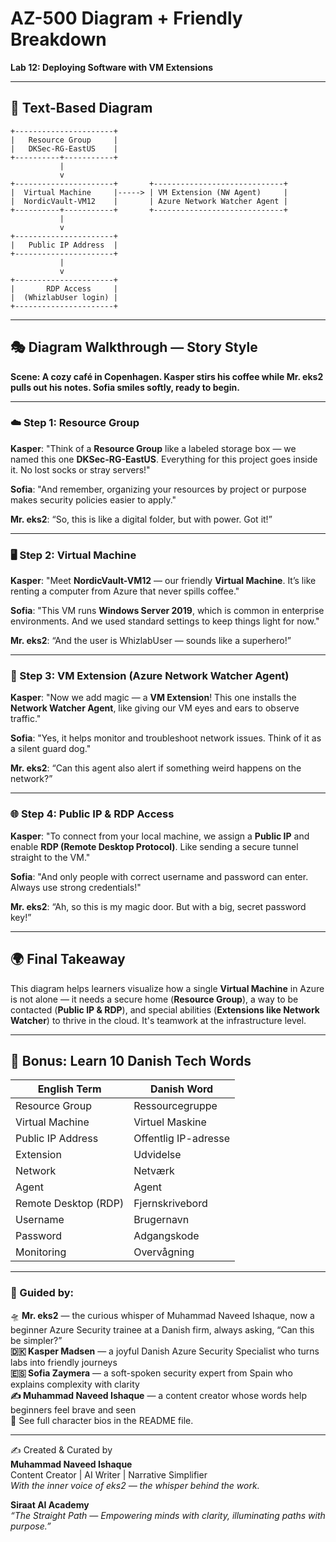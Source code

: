 # AZ-500 Diagram + Friendly Breakdown  
**Lab 12: Deploying Software with VM Extensions**

---

## 🧩 Text-Based Diagram

```plaintext
+----------------------+
|   Resource Group     |
|   DKSec-RG-EastUS    |
+----------+-----------+
           |
           v
+----------------------+       +-----------------------------+
|  Virtual Machine     |-----> | VM Extension (NW Agent)     |
|  NordicVault-VM12    |       | Azure Network Watcher Agent |
+----------+-----------+       +-----------------------------+
           |
           v
+----------------------+
|   Public IP Address  |
+----------------------+
           |
           v
+----------------------+
|       RDP Access     |
|  (WhizlabUser login) |
+----------------------+
```

---

## 🎭 Diagram Walkthrough — Story Style

**Scene: A cozy café in Copenhagen. Kasper stirs his coffee while Mr. eks2 pulls out his notes. Sofia smiles softly, ready to begin.**

---

### ☁️ Step 1: Resource Group

**Kasper**: "Think of a **Resource Group** like a labeled storage box — we named this one **DKSec-RG-EastUS**. Everything for this project goes inside it. No lost socks or stray servers!"

**Sofia**: "And remember, organizing your resources by project or purpose makes security policies easier to apply."

**Mr. eks2**: “So, this is like a digital folder, but with power. Got it!”

---

### 🖥️ Step 2: Virtual Machine

**Kasper**: "Meet **NordicVault-VM12** — our friendly **Virtual Machine**. It’s like renting a computer from Azure that never spills coffee."

**Sofia**: "This VM runs **Windows Server 2019**, which is common in enterprise environments. And we used standard settings to keep things light for now."

**Mr. eks2**: “And the user is WhizlabUser — sounds like a superhero!”

---

### 🔌 Step 3: VM Extension (Azure Network Watcher Agent)

**Kasper**: "Now we add magic — a **VM Extension**! This one installs the **Network Watcher Agent**, like giving our VM eyes and ears to observe traffic."

**Sofia**: "Yes, it helps monitor and troubleshoot network issues. Think of it as a silent guard dog."

**Mr. eks2**: “Can this agent also alert if something weird happens on the network?”

---

### 🌐 Step 4: Public IP & RDP Access

**Kasper**: "To connect from your local machine, we assign a **Public IP** and enable **RDP (Remote Desktop Protocol)**. Like sending a secure tunnel straight to the VM."

**Sofia**: "And only people with correct username and password can enter. Always use strong credentials!"

**Mr. eks2**: “Ah, so this is my magic door. But with a big, secret password key!”

---

## 🌍 Final Takeaway

This diagram helps learners visualize how a single **Virtual Machine** in Azure is not alone — it needs a secure home (**Resource Group**), a way to be contacted (**Public IP & RDP**), and special abilities (**Extensions like Network Watcher**) to thrive in the cloud. It's teamwork at the infrastructure level.

---

## 📘 Bonus: Learn 10 Danish Tech Words

| English Term         | Danish Word         |
|----------------------|---------------------|
| Resource Group       | Ressourcegruppe     |
| Virtual Machine      | Virtuel Maskine     |
| Public IP Address    | Offentlig IP-adresse|
| Extension            | Udvidelse           |
| Network              | Netværk             |
| Agent                | Agent               |
| Remote Desktop (RDP) | Fjernskrivebord     |
| Username             | Brugernavn          |
| Password             | Adgangskode         |
| Monitoring           | Overvågning         |

---

### 🧾 Guided by:
🛸 **Mr. eks2** — the curious whisper of Muhammad Naveed Ishaque, now a beginner Azure Security trainee at a Danish firm, always asking, “Can this be simpler?”  
**🇩🇰 Kasper Madsen** — a joyful Danish Azure Security Specialist who turns labs into friendly journeys  
**🇪🇸 Sofia Zaymera** — a soft-spoken security expert from Spain who explains complexity with clarity  
**✍️ Muhammad Naveed Ishaque** — a content creator whose words help beginners feel brave and seen  
🔎 See full character bios in the README file.

---

✍️ Created & Curated by  
**Muhammad Naveed Ishaque**  
Content Creator | AI Writer | Narrative Simplifier  
_With the inner voice of eks2 — the whisper behind the work._

**Siraat AI Academy**  
_“The Straight Path — Empowering minds with clarity, illuminating paths with purpose.”_
